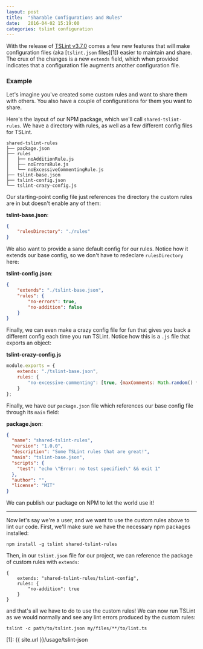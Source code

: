 ```yaml
---
layout: post
title:  "Sharable Configurations and Rules"
date:   2016-04-02 15:19:00
categories: tslint configuration
---
```


With the release of [TSLint v3.7.0][0] comes a few new features that will make configuration files (aka [`tslint.json` files][1])
easier to maintain and share. The crux of the changes is a new `extends` field,  which when provided indicates that a configuration
file augments another configuration file.

### Example ###

Let's imagine you've created some custom rules and want to share them with others.
You also have a couple of configurations for them you want to share.

Here's the layout of our NPM package, which we'll call `shared-tslint-rules`. We have a directory with rules,
as well as a few different config files for TSLint.

```
shared-tslint-rules
├── package.json
├── rules
│   ├── noAdditionRule.js
│   ├── noErrorsRule.js
│   └── noExcessiveCommentingRule.js
├── tslint-base.json
├── tslint-config.json
└── tslint-crazy-config.js
```

Our starting-point config file just references the directory the custom rules are in
but doesn't enable any of them:

**tslint-base.json**:

```json
{
    "rulesDirectory": "./rules"
}
```

We also want to provide a sane default config for our rules.
Notice how it extends our base config, so we don't have to redeclare `rulesDirectory` here:

**tslint-config.json**:

```json
{
    "extends": "./tslint-base.json",
    "rules": {
        "no-errors": true,
        "no-addition": false
    }
}
```

Finally, we can even make a crazy config file for fun that gives you back a different config
each time you run TSLint. Notice how this is a `.js` file that exports an object:

**tslint-crazy-config.js**

```js
module.exports = {
    extends: "./tslint-base.json",
    rules: {
        "no-excessive-commenting": [true, {maxComments: Math.random() * 10}]
    }
};
```

Finally, we have our `package.json` file which references our base config file through its `main` field:

**package.json**:

```json
{
  "name": "shared-tslint-rules",
  "version": "1.0.0",
  "description": "Some TSLint rules that are great!",
  "main": "tslint-base.json",
  "scripts": {
    "test": "echo \"Error: no test specified\" && exit 1"
  },
  "author": "",
  "license": "MIT"
}
```

We can publish our package on NPM to let the world use it!

---

Now let's say we're a user, and we want to use the custom rules above to lint our code.
First, we'll make sure we have the necessary npm packages installed:

```
npm install -g tslint shared-tslint-rules
```

Then, in our `tslint.json` file for our project, we can reference the package of custom rules with `extends`:

```
{
    extends: "shared-tslint-rules/tslint-config",
    rules: {
        "no-addition": true
    }
}
```

and that's all we have to do to use the custom rules!
We can now run TSLint as we would normally and see any lint errors produced by the custom rules:

```
tslint -c path/to/tslint.json my/files/**/to/lint.ts
```

[0]: https://github.com/palantir/tslint/releases
[1]: {{ site.url }}/usage/tslint-json
